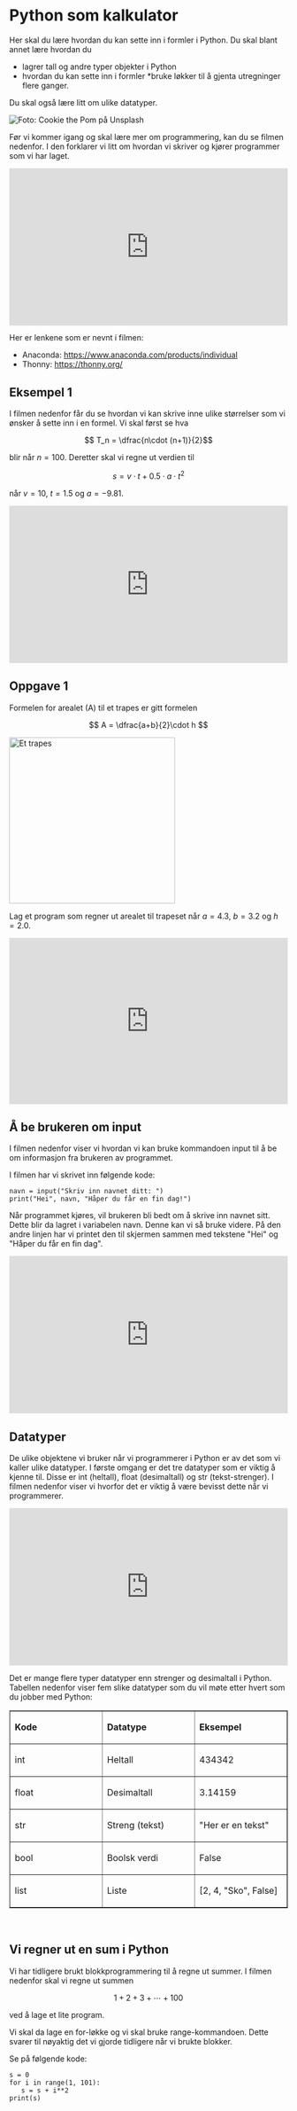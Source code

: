 # Python som kalkulator

Her skal du lære hvordan du kan sette inn i formler i Python. Du skal blant annet lære hvordan du 

* lagrer tall og andre typer objekter i Python
* hvordan du kan sette inn i formler
*bruke løkker til å gjenta utregninger flere ganger.

Du skal også lære litt om ulike datatyper.

![](/bilder/hund-maskin.jpg " Foto: Cookie the Pom på Unsplash")

Før vi kommer igang og skal lære mer om programmering, kan du se filmen nedenfor. I den forklarer vi litt om hvordan vi skriver og kjører  programmer som vi har laget.

<div style="padding:56.25% 0 0 0;position:relative;"><iframe src="https://player.vimeo.com/video/585432330?h=c06659d317&title=0&byline=0&portrait=0" style="position:absolute;top:0;left:0;width:100%;height:100%;" frameborder="0" allow="autoplay; fullscreen; picture-in-picture" allowfullscreen></iframe></div><script src="https://player.vimeo.com/api/player.js"></script>

Her er lenkene som er nevnt i filmen: 

* Anaconda: https://www.anaconda.com/products/individual 
* Thonny: https://thonny.org/ 

## Eksempel 1

I filmen nedenfor får du se hvordan vi kan skrive inne ulike størrelser som vi ønsker å sette inn i en formel. Vi skal først se hva

$$ T_n = \dfrac{n\cdot (n+1)}{2}$$

blir når $n = 100$. Deretter skal vi regne ut verdien til 

$$ s = v\cdot t + 0.5\cdot a \cdot t^2$$

 når $v = 10$, $t=1.5$ og $a = -9.81$.

<div style="padding:56.31% 0 0 0;position:relative;"><iframe src="https://player.vimeo.com/video/394405430?title=0&amp;byline=0&amp;portrait=0" style="position:absolute;top:0;left:0;width:100%;height:100%;" frameborder="0" allow="autoplay; fullscreen" allowfullscreen=""></iframe></div>
<script src="https://player.vimeo.com/api/player.js"></script>


## Oppgave 1
Formelen for arealet \(A\) til et trapes er gitt formelen

$$ A = \dfrac{a+b}{2}\cdot h $$

<img alt="Et trapes" src="bilder/trapes.png" width=300pt>


Lag et program som regner ut arealet til trapeset når $a = 4.3$, $b = 3.2$ og $h = 2.0$. 


<iframe src="https://trinket.io/embed/python3/a973537f95" width="100%" height="300" frameborder="0" marginwidth="0" marginheight="0" allowfullscreen=""></iframe>

## Å be brukeren om input

I filmen nedenfor viser vi hvordan vi kan bruke kommandoen input til å be om informasjon fra brukeren av programmet. 

I filmen har vi skrivet inn følgende kode: 

```{code} ipython3
navn = input("Skriv inn navnet ditt: ")
print("Hei", navn, "Håper du får en fin dag!")
```

Når programmet kjøres, vil brukeren bli bedt om å skrive inn navnet sitt. Dette blir da lagret i variabelen navn. Denne kan vi så bruke videre. På den andre linjen har vi printet den til skjermen sammen med tekstene "Hei" og "Håper du får en fin dag". 


<div style="padding:56.31% 0 0 0;position:relative;"><iframe src="https://player.vimeo.com/video/435695906?h=979d4e7cfb&title=0&byline=0&portrait=0" style="position:absolute;top:0;left:0;width:100%;height:100%;" frameborder="0" allow="autoplay; fullscreen; picture-in-picture" allowfullscreen></iframe></div><script src="https://player.vimeo.com/api/player.js"></script>


## Datatyper

De ulike objektene vi bruker når vi programmerer i Python er av det som vi kaller ulike datatyper. I første omgang er det tre datatyper som er viktig å kjenne til. Disse er int (heltall), float (desimaltall) og str (tekst-strenger). I filmen nedenfor viser vi hvorfor det er viktig å være bevisst dette når vi programmerer.

<div style="padding:56.31% 0 0 0;position:relative;"><iframe src="https://player.vimeo.com/video/394447529?h=e23dcaf237&title=0&byline=0&portrait=0" style="position:absolute;top:0;left:0;width:100%;height:100%;" frameborder="0" allow="autoplay; fullscreen; picture-in-picture" allowfullscreen></iframe></div><script src="https://player.vimeo.com/api/player.js"></script>


Det er mange flere typer datatyper enn strenger og desimaltall i Python. Tabellen nedenfor viser fem slike datatyper som du vil møte etter hvert som du jobber med Python:&nbsp;</p>

<table border="1" cellspacing="0" cellpadding="3">
    <tbody>
                    <tr>
                        <td width="150" valign="top">
                            <p><b>Kode</b></p>
                        </td>
                        <td width="150" valign="top">
                            <p><b>Datatype</b></p>
                        </td>
                        <td width="150" valign="top">
                            <p><b>Eksempel</b></p>
                        </td>
                    </tr>
                    <tr>
                        <td width="150" valign="top">
                            <p>int</p>
                        </td>
                        <td width="150" valign="top">
                            <p>Heltall</p>
                        </td>
                        <td width="150" valign="top">
                            <p>434342</p>
                        </td>
                    </tr>
                    <tr>
                        <td width="150" valign="top">
                            <p>float</p>
                        </td>
                        <td width="150" valign="top">
                            <p>Desimaltall</p>
                        </td>
                        <td width="150" valign="top">
                            <p>3.14159</p>
                        </td>
                    </tr>
                    <tr>
                        <td width="150" valign="top">
                            <p>str</p>
                        </td>
                        <td width="150" valign="top">
                            <p>Streng (tekst)</p>
                        </td>
                        <td width="150" valign="top">
                            <p>"Her er en tekst"</p>
                        </td>
                    </tr>
                    <tr>
                        <td width="150" valign="top">
                            <p>bool</p>
                        </td>
                        <td width="150" valign="top">
                            <p>Boolsk verdi</p>
                        </td>
                        <td width="150" valign="top">
                            <p>False</p>
                        </td>
                    </tr>
                    <tr>
                        <td width="150" valign="top">
                            <p>list</p>
                        </td>
                        <td width="150" valign="top">
                            <p>Liste</p>
                        </td>
                        <td width="150" valign="top">
                            <p>[2, 4, "Sko", False]</p>
                        </td>
                    </tr>
    </tbody>
</table><br>

## Vi regner ut en sum i Python 


Vi har tidligere brukt blokkprogrammering til å regne ut summer. I filmen nedenfor skal vi regne ut summen 
      
$$1+2+3+\cdots+100$$
 
ved å lage et lite program. 

Vi skal da lage en for-løkke og vi skal bruke range-kommandoen. Dette svarer til nøyaktig det vi gjorde tidligere når vi brukte blokker. 

Se på følgende kode:

```{code}
s = 0 
for i in range(1, 101): 
   s = s + i**2 
print(s)
```
